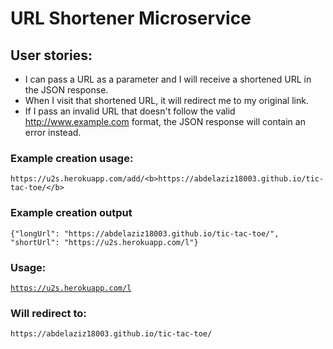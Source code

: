 # URL Shortener Microservice

## User stories:

- I can pass a URL as a parameter and I will receive a shortened URL in the JSON response.
- When I visit that shortened URL, it will redirect me to my original link.
- If I pass an invalid URL that doesn't follow the valid http://www.example.com format, the JSON response will contain an error instead.

### Example creation usage:

```https://u2s.herokuapp.com/add/<b>https://abdelaziz18003.github.io/tic-tac-toe/</b>```


### Example creation output
```{"longUrl": "https://abdelaziz18003.github.io/tic-tac-toe/", "shortUrl": "https://u2s.herokuapp.com/l"}```

### Usage:
<code>https://u2s.herokuapp.com/l</code>

### Will redirect to:
```https://abdelaziz18003.github.io/tic-tac-toe/```
